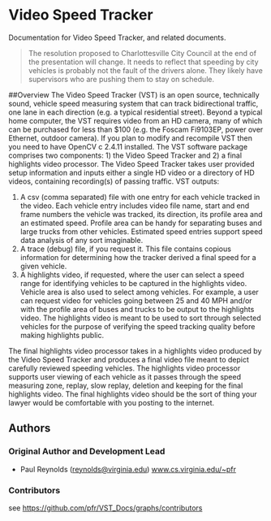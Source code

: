# Video Speed Tracker
Documentation for Video Speed Tracker, and related documents.

>The resolution proposed to Charlottesville City Council at the end of the presentation will change.  It needs to reflect that speeding by city vehicles is probably not the fault of the drivers alone.  They likely have supervisors who are pushing them to stay on schedule.


##Overview
The Video Speed Tracker (VST) is an open source, technically sound, vehicle speed measuring system
that can track bidirectional traffic, one lane in each direction (e.g. a typical residential street). Beyond a typical home
computer, the VST requires video from an HD camera, many of which can be purchased for less than
$100 (e.g. the Foscam Fi9103EP, power over Ethernet, outdoor camera). If you plan to modify and
recompile VST then you need to have OpenCV c 2.4.11 installed.
The VST software package comprises two components: 1) the Video Speed Tracker and 2) a final
highlights video processor. The Video Speed Tracker takes user provided setup information and inputs
either a single HD video or a directory of HD videos, containing recording(s) of passing traffic. VST
outputs:

1. A csv (comma separated) file with one entry for each vehicle tracked in the video. Each vehicle
entry includes video file name, start and end frame numbers the vehicle was tracked, its
direction, its profile area and an estimated speed. Profile area can be handy for separating
buses and large trucks from other vehicles. Estimated speed entries support speed data
analysis of any sort imaginable.
2. A trace (debug) file, if you request it. This file contains copious information for determining
how the tracker derived a final speed for a given vehicle.
3. A highlights video, if requested, where the user can select a speed range for identifying vehicles
to be captured in the highlights video. Vehicle area is also used to select among vehicles. For
example, a user can request video for vehicles going between 25 and 40 MPH and/or with the
profile area of buses and trucks to be output to the highlights video. The highlights video is
meant to be used to sort through selected vehicles for the purpose of verifying the speed
tracking quality before making highlights public.

The final highlights video processor takes in a highlights video produced by the Video Speed Tracker
and produces a final video file meant to depict carefully reviewed speeding vehicles. The highlights
video processor supports user viewing of each vehicle as it passes through the speed measuring zone,
replay, slow replay, deletion and keeping for the final highlights video. The final highlights video
should be the sort of thing your lawyer would be comfortable with you posting to the internet.

## Authors
### Original Author and Development Lead
- Paul Reynolds (reynolds@virginia.edu) www.cs.virginia.edu/~pfr

### Contributors
see https://github.com/pfr/VST_Docs/graphs/contributors

